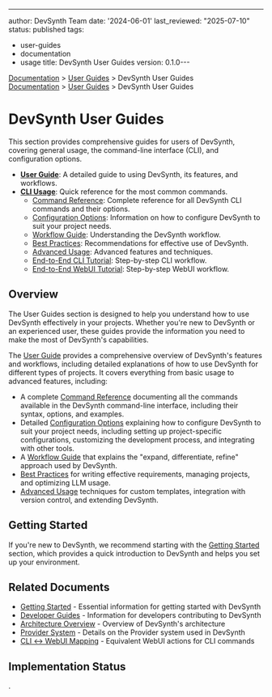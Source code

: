 ---
author: DevSynth Team
date: '2024-06-01'
last_reviewed: "2025-07-10"
status: published
tags:
- user-guides
- documentation
- usage
title: DevSynth User Guides
version: 0.1.0---

<div class="breadcrumbs">
<a href="../index.md">Documentation</a> &gt; <a href="index.md">User Guides</a> &gt; DevSynth User Guides
</div>

<div class="breadcrumbs">
<a href="../index.md">Documentation</a> &gt; <a href="index.md">User Guides</a> &gt; DevSynth User Guides
</div>

# DevSynth User Guides

This section provides comprehensive guides for users of DevSynth, covering general usage, the command-line interface (CLI), and configuration options.

- **[User Guide](user_guide.md)**: A detailed guide to using DevSynth, its features, and workflows.
- **[CLI Usage](cli_usage.md)**: Quick reference for the most common commands.
  - [Command Reference](user_guide.md#command-reference): Complete reference for all DevSynth CLI commands and their options.
  - [Configuration Options](user_guide.md#configuration-options): Information on how to configure DevSynth to suit your project needs.
  - [Workflow Guide](user_guide.md#workflow-guide): Understanding the DevSynth workflow.
  - [Best Practices](user_guide.md#best-practices): Recommendations for effective use of DevSynth.
  - [Advanced Usage](user_guide.md#advanced-usage): Advanced features and techniques.
  - [End-to-End CLI Tutorial](e2e_cli_tutorial.md): Step-by-step CLI workflow.
  - [End-to-End WebUI Tutorial](e2e_webui_tutorial.md): Step-by-step WebUI workflow.

## Overview

The User Guides section is designed to help you understand how to use DevSynth effectively in your projects. Whether you're new to DevSynth or an experienced user, these guides provide the information you need to make the most of DevSynth's capabilities.

The [User Guide](user_guide.md) provides a comprehensive overview of DevSynth's features and workflows, including detailed explanations of how to use DevSynth for different types of projects. It covers everything from basic usage to advanced features, including:

- A complete [Command Reference](user_guide.md#command-reference) documenting all the commands available in the DevSynth command-line interface, including their syntax, options, and examples.
- Detailed [Configuration Options](user_guide.md#configuration-options) explaining how to configure DevSynth to suit your project needs, including setting up project-specific configurations, customizing the development process, and integrating with other tools.
- A [Workflow Guide](user_guide.md#workflow-guide) that explains the "expand, differentiate, refine" approach used by DevSynth.
- [Best Practices](user_guide.md#best-practices) for writing effective requirements, managing projects, and optimizing LLM usage.
- [Advanced Usage](user_guide.md#advanced-usage) techniques for custom templates, integration with version control, and extending DevSynth.

## Getting Started

If you're new to DevSynth, we recommend starting with the [Getting Started](../getting_started/index.md) section, which provides a quick introduction to DevSynth and helps you set up your environment.

## Related Documents

- [Getting Started](../getting_started/index.md) - Essential information for getting started with DevSynth
- [Developer Guides](../developer_guides/index.md) - Information for developers contributing to DevSynth
- [Architecture Overview](../architecture/overview.md) - Overview of DevSynth's architecture
- [Provider System](../architecture/provider_system.md) - Details on the Provider system used in DevSynth
- [CLI ↔ WebUI Mapping](../architecture/cli_webui_mapping.md) - Equivalent WebUI actions for CLI commands
## Implementation Status

.
